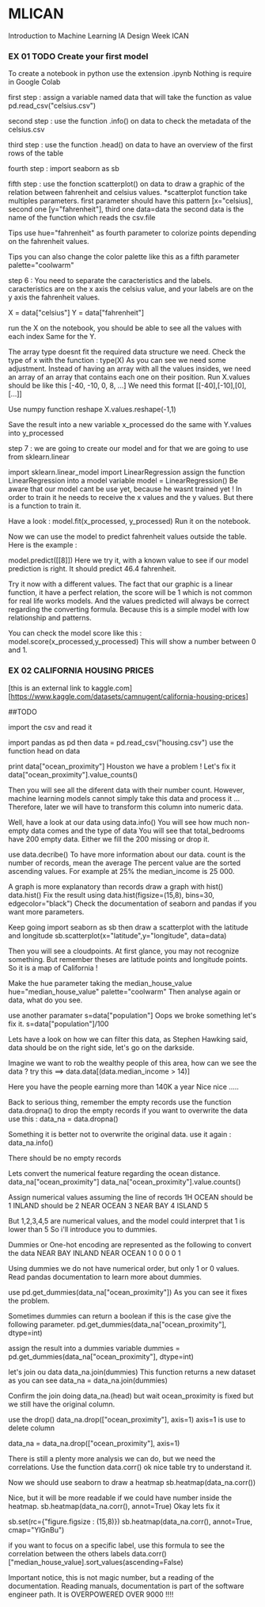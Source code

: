 # MLICAN
Introduction to Machine Learning IA Design Week ICAN


###  EX 01 TODO Create your first model
To create a notebook in python use the extension .ipynb
Nothing is require in Google Colab

first step : assign a variable named data that will take the function as value
pd.read_csv("celsius.csv")

second step : use the function .info() on data to check the metadata of the celsius.csv

third step : use the function .head() on data to have an overview of the first rows of the table

fourth step : import seaborn as sb

fifth step : use the fonction scatterplot() on data to draw a graphic of the relation between fahrenheit and celsius values. *scatterplot function take multiples parameters.
first parameter should have this pattern [x="celsius], second one [y="fahrenheit"], third one data=data the second data is the name of the function which reads the csv.file

Tips use hue="fahrenheit" as fourth parameter to colorize points depending on the fahrenheit values. 

Tips you can also change the color palette like this as a fifth parameter palette="coolwarm"

step 6 : You need to separate the caracteristics and the labels. 
caracteristics are on the x axis the celsius value, and your labels are 
on the y axis the fahrenheit values. 

X = data["celsius"]
Y = data["fahrenheit"]

run the X on the notebook, you should be able to see all the values with each index
Same for the Y.

The array type doesnt fit the required data structure we need. 
Check the type of x with the function : type(X)
As you can see we need some adjustment. 
Instead of having an array with all the values insides, we need an array of an array that contains each one on their position. 
Run X.values should be like this [-40, -10, 0, 8, ...]
We need this format [[-40],[-10],[0],[...]]

Use numpy function reshape
X.values.reshape(-1,1)

Save the result into a new variable x_processed do the same with Y.values
into y_processed

step 7 : we are going to create our model and for that we are going to use from sklearn.linear

import sklearn.linear_model import LinearRegression
assign the function LinearRegression into a model variable
model = LinearRegression()
Be aware that our model cant be use yet, because he wasnt trained yet !
In order to train it he needs to receive the x values and the y values.
But there is a function to train it.

Have a look : 
model.fit(x_processed, y_processed)
Run it on the notebook.

Now we can use the model to predict fahrenheit values outside the table.
Here is the example : 

model.predict([[8]])
Here we try it, with a known value to see if our model prediction is right.
It should predict 46.4 fahrenheit.

Try it now with a different values.
The fact that our graphic is a linear function, it have a perfect relation, the score will be 1 which is not common for real life works models. And the values predicted will always be correct regarding the converting formula. Because this is a simple model with low relationship and patterns. 

You can check the model score like this  :
model.score(x_processed,y_processed)
This will show a number between 0 and 1.

###  EX 02 CALIFORNIA HOUSING PRICES
[this is an external link to kaggle.com][https://www.kaggle.com/datasets/camnugent/california-housing-prices]

##TODO 

import the csv and read it

import pandas as pd
then
data = pd.read_csv("housing.csv")
use the function head on data

print data["ocean_proximity"] 
Houston we have a problem !
Let's fix it 
data["ocean_proximity"].value_counts()

Then you will see all the diferent data with their number count.
However, machine learning models cannot simply take this data and process it ...
Therefore, later we will have to transform this column into numeric data.

Well, have a look at our data using data.info()
You will see how much non-empty data comes and the type of data
You will see that total_bedrooms have 200 empty data.
Either we fill the 200 missing or drop it.

use data.decribe()
To have more information about our data.
count is the number of records,
mean the average
The percent value are the sorted ascending values. 
For example at 25% the median_income is  25 000. 

A graph is more explanatory than records
draw a graph with hist()
data.hist()
Fix the result using data.hist(figsize=(15,8), bins=30, edgecolor="black")
Check the documentation of seaborn and pandas if you want more parameters.

Keep going
import seaborn as sb
then draw a scatterplot with the latitude and longitude
sb.scatterplot(x="latitude",y="longitude", data=data)

Then you will see a cloudpoints. At first glance, you may not recognize
something. But remember theses are latitude points and longitude points.
So it is a map of California ! 

Make the hue parameter taking the median_house_value
hue="median_house_value"
palette="coolwarm" 
Then analyse again or data, what do you see.

use another paramater s=data["population"]
Oops we broke something let's fix it. 
s=data["population"]/100

Lets have a look on how we can filter this data, as Stephen Hawking said, data should be on the right side, let's go on the darkside.

Imagine we want to rob the wealthy people of this area, how can we see the data ?
try this ==> data.data[(data.median_income > 14)]

Here you have the people earning more than 140K a year 
Nice nice .....

Back to serious thing, remember the empty records
use the function data.dropna() to drop the empty records
if you want to overwrite the data
use this : data_na = data.dropna()

Something it is better not to overwrite the original data.
use it again : data_na.info()

There should be no empty records

Lets convert the numerical feature regarding the ocean distance. 
data_na["ocean_proximity"]
data_na["ocean_proximity"].value.counts()

Assign numerical values assuming the line of records
1H OCEAN should be 1
INLAND should be 2
NEAR OCEAN 3
NEAR BAY 4
ISLAND 5

But 1,2,3,4,5 are numerical values, and the model could interpret that 1 is lower than 5
So i'll introduce you to dummies.

Dummies or One-hot encoding are represented as the following to convert the data
NEAR BAY    INLAND  NEAR OCEAN
    1           0       0
    0           0       1

Using dummies we do not have numerical order, but only 1 or 0 values.
Read pandas documentation to learn more about dummies.

use pd.get_dummies(data_na["ocean_proximity"])
As you can see it fixes the problem.

Sometimes dummies can return a boolean if this is the case give the following parameter.
pd.get_dummies(data_na["ocean_proximity"], dtype=int)

assign the result into a dummies variable
dummies = pd.get_dummies(data_na["ocean_proximity"], dtype=int)

let's join ou data
data_na.join(dummies)
This function returns a new dataset as you can see
data_na = data_na.join(dummies)

Confirm the join doing data_na.(head) but wait ocean_proximity is fixed but we still have the original column.

use the drop()
data_na.drop(["ocean_proximity"], axis=1)
axis=1 is use to delete column

data_na = data_na.drop(["ocean_proximity"], axis=1)

There is still a plenty more analysis we can do, but we need the correlations.
Use the function data.corr() ok nice table try to understand it.

Now we should use seaborn to draw a heatmap
sb.heatmap(data_na.corr())

Nice, but it will be more readable if we could have number inside the heatmap.
sb.heatmap(data_na.corr(), annot=True)
Okay lets fix it

sb.set(rc={"figure.figsize : (15,8)})
sb.heatmap(data_na.corr(), annot=True, cmap="YlGnBu")

if you want to focus on a specific label, use this formula to see the correlation between the others labels
data.corr()["median_house_value].sort_values(ascending=False)

Important notice, this is not magic number, but a reading of the documentation.
Reading manuals, documentation is part of the software engineer path. It is OVERPOWERED OVER 9000 !!!!
